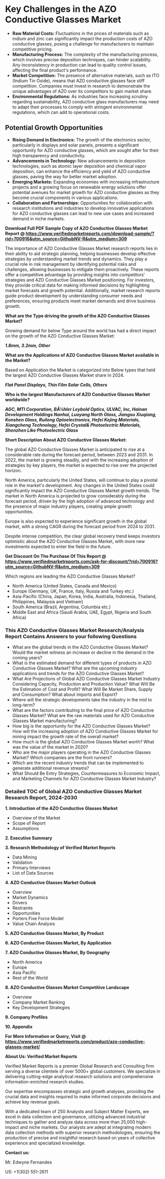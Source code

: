 <p class="">    <h1>Key Challenges in the AZO Conductive Glasses Market</h1>    <ul>        <li>            <strong>Raw Material Costs:</strong> Fluctuations in the prices of             materials such as indium and zinc can significantly impact the             production costs of AZO conductive glasses, posing a challenge             for manufacturers to maintain competitive pricing.        </li>        <li>            <strong>Manufacturing Process:</strong> The complexity of the             manufacturing process, which involves precise deposition techniques,             can hinder scalability. Any inconsistency in production can lead             to quality control issues, affecting the final product's performance.        </li>        <li>            <strong>Market Competition:</strong> The presence of alternative             materials, such as ITO (Indium Tin Oxide), means that AZO             conductive glasses face stiff competition. Companies must invest             in research to demonstrate the unique advantages of AZO over             its competitors to gain market share.        </li>        <li>            <strong>Environmental Regulations:</strong> As industries face             increasing scrutiny regarding sustainability, AZO conductive glass             manufacturers may need to adapt their processes to comply with             stringent environmental regulations, which can add to operational costs.        </li>    </ul>        <h2>Potential Growth Opportunities</h2>    <ul>        <li>            <strong>Rising Demand in Electronics:</strong> The growth of the             electronics sector, particularly in displays and solar panels,             presents a significant opportunity for AZO conductive glasses,             which are sought after for their high transparency and conductivity.        </li>        <li>            <strong>Advancements in Technology:</strong> New advancements             in deposition technologies, such as atomic layer deposition             and chemical vapor deposition, can enhance the efficiency and             yield of AZO conductive glasses, paving the way for better market             adoption.        </li>        <li>            <strong>Emerging Markets:</strong> Expanding economies with             increasing infrastructure projects and a growing focus on             renewable energy solutions offer potential avenues for market             growth for AZO conductive glasses as they become crucial             components in various applications.        </li>        <li>            <strong>Collaboration and Partnerships:</strong> Opportunities             for collaboration with research institutions and industries to             develop innovative applications for AZO conductive glasses can             lead to new use cases and increased demand in niche markets.        </li>    </ul></p><p class=""><strong>Download Full PDF Sample Copy of AZO Conductive Glasses Market Report @ <a href="https://www.verifiedmarketreports.com/download-sample/?rid=700916&utm_source=GithubNV-R&utm_medium=309" target="_blank">https://www.verifiedmarketreports.com/download-sample/?rid=700916&utm_source=GithubNV-R&utm_medium=309</a></strong></p><p>The importance of&nbsp;AZO Conductive Glasses Market research reports lies in their ability to aid strategic planning, helping businesses develop effective strategies by understanding market trends and dynamics. They play a crucial role in risk management by identifying potential risks and challenges, allowing businesses to mitigate them proactively. These reports offer a competitive advantage by providing insights into competitors' strategies and AZO Conductive Glasses Market positioning. For investors, they provide critical data for making informed decisions by highlighting market forecasts and growth potential. Additionally, market research reports guide product development by understanding consumer needs and preferences, ensuring products meet market demands and drive business growth.</p><p><strong>What are the&nbsp;Type driving the growth of the AZO Conductive Glasses Market?</strong></p><p id="" class="">Growing demand for below Type around the world has had a direct impact on the growth of the AZO Conductive Glasses Market:</p><p class=""><em><strong>1.8mm, 3.2mm, Other</strong></em></p><p class=""><strong>What are the&nbsp;Applications&nbsp;of AZO Conductive Glasses Market available in the Market?</strong></p><p id="" class="">Based on Application the Market is categorized into Below types that held the largest AZO Conductive Glasses Market share In 2024.</p><p class=""><em><strong>Flat Panel Displays, Thin Film Solar Cells, Others</strong></em></p><p class=""><strong>Who is the largest Manufacturers of AZO Conductive Glasses Market worldwide?</strong></p><p><em><strong>AGC, MTI Corporation, BÃ¼hler Leybold Optics, ULVAC, Inc, Hainan Development Holdings Nanhai, Luoyang North Glass, Jiangsu Xiuqiang, Konshen Glass, Ruilong Optoelectronics, Hefei Kejing Materials, Xiangcheng Technology, Hefei Crystal& Photoelectric Materials, Shenzhen Like Photoelectric Glass</strong></em></p><p id="" class=""><strong>Short Description About AZO Conductive Glasses Market:</strong></p><p>The global AZO Conductive Glasses Market is anticipated to rise at a considerable rate during the forecast period, between 2023 and 2031. In 2022, the market is growing steadily, and with the increasing adoption of strategies by key players, the market is expected to rise over the projected horizon.</p><p>North America, particularly the United States, will continue to play a pivotal role in the market's development. Any changes in the United States could significantly impact the AZO Conductive Glasses Market growth trends. The market in North America is projected to grow considerably during the forecast period, driven by the high adoption of advanced technology and the presence of major industry players, creating ample growth opportunities.</p><p>Europe is also expected to experience significant growth in the global market, with a strong CAGR during the forecast period from 2024 to 2031.</p><p>Despite intense competition, the clear global recovery trend keeps investors optimistic about the AZO Conductive Glasses Market, with more new investments expected to enter the field in the future.</p><p id="" class=""><strong>Get Discount On The Purchase Of This Report @ <a href="https://www.verifiedmarketreports.com/ask-for-discount/?rid=700916?utm_source=GithubNV-R&utm_medium=309" target="_blank">https://www.verifiedmarketreports.com/ask-for-discount/?rid=700916?utm_source=GithubNV-R&utm_medium=309</a></strong></p><p class="">Which regions are leading the AZO Conductive Glasses Market?</p><ul><li>North America (United States, Canada and Mexico)</li><li>Europe (Germany, UK, France, Italy, Russia and Turkey etc.)</li><li>Asia-Pacific (China, Japan, Korea, India, Australia, Indonesia, Thailand, Philippines, Malaysia and Vietnam)</li><li>South America (Brazil, Argentina, Columbia etc.)</li><li>Middle East and Africa (Saudi Arabia, UAE, Egypt, Nigeria and South Africa)</li></ul><h3 id="" class="">This AZO Conductive Glasses Market Research/Analysis Report Contains Answers to your following Questions</h3><ul><li>What are the global trends in the AZO Conductive Glasses Market? Would the market witness an increase or decline in the demand in the coming years?</li><li>What is the estimated demand for different types of products in AZO Conductive Glasses Market? What are the upcoming industry applications and trends for the AZO Conductive Glasses Market?</li><li>What Are Projections of Global AZO Conductive Glasses Market Industry Considering Capacity, Production and Production Value? What Will Be the Estimation of Cost and Profit? What Will Be Market Share, Supply and Consumption? What about imports and Export?</li><li>Where will the strategic developments take the industry in the mid to long-term?</li><li>What are the factors contributing to the final price of AZO Conductive Glasses Market? What are the raw materials used for AZO Conductive Glasses Market manufacturing?</li><li>How big is the opportunity for the AZO Conductive Glasses Market? How will the increasing adoption of AZO Conductive Glasses Market for mining impact the growth rate of the overall market?</li><li>How much is the global AZO Conductive Glasses Market worth? What was the value of the market In 2020?</li><li>Who are the major players operating in the AZO Conductive Glasses Market? Which companies are the front runners?</li><li>Which are the recent industry trends that can be implemented to generate additional revenue streams?</li><li>What Should Be Entry Strategies, Countermeasures to Economic Impact, and Marketing Channels for AZO Conductive Glasses Market Industry?</li></ul><h3 id="" class="">Detailed TOC of Global AZO Conductive Glasses Market Research Report, 2024-2030</h3><p id="" class=""><strong>1. Introduction of the AZO Conductive Glasses Market</strong></p><ul><li>Overview of the Market</li><li>Scope of Report</li><li>Assumptions</li></ul><p id="" class=""><strong>2. Executive Summary</strong></p><p id="" class=""><strong>3. Research Methodology of Verified Market Reports</strong></p><ul><li>Data Mining</li><li>Validation</li><li>Primary Interviews</li><li>List of Data Sources</li></ul><p id="" class=""><strong>4. AZO Conductive Glasses Market Outlook</strong></p><ul><li>Overview</li><li>Market Dynamics</li><li>Drivers</li><li>Restraints</li><li>Opportunities</li><li>Porters Five Force Model</li><li>Value Chain Analysis</li></ul><p id="" class=""><strong>5. AZO Conductive Glasses Market, By Product</strong></p><p id="" class=""><strong>6. AZO Conductive Glasses Market, By Application</strong></p><p id="" class=""><strong>7. AZO Conductive Glasses Market, By Geography</strong></p><ul><li>North America</li><li>Europe</li><li>Asia Pacific</li><li>Rest of the World</li></ul><p id="" class=""><strong>8. AZO Conductive Glasses Market Competitive Landscape</strong></p><ul><li>Overview</li><li>Company Market Ranking</li><li>Key Development Strategies</li></ul><p id="" class=""><strong>9. Company Profiles</strong></p><p id="" class=""><strong>10. Appendix</strong></p><p id="" class=""><strong>For More Information or Query, Visit @ <a href="https://www.verifiedmarketreports.com/product/azo-conductive-glasses-market/" target="_blank">https://www.verifiedmarketreports.com/product/azo-conductive-glasses-market/</a></strong></p><p id="" class=""><strong>About Us: Verified Market Reports</strong></p><p id="" class="">Verified Market Reports is a premier Global Research and Consulting firm serving a diverse clientele of over 5000+ global customers. We specialize in delivering cutting-edge analytical research solutions and comprehensive information-enriched research studies.</p><p id="" class="">Our expertise encompasses strategic and growth analyses, providing the crucial data and insights required to make informed corporate decisions and achieve key revenue goals.</p><p id="" class="">With a dedicated team of 250 Analysts and Subject Matter Experts, we excel in data collection and governance, utilizing advanced industrial techniques to gather and analyze data across more than 25,000 high-impact and niche markets. Our analysts are adept at integrating modern data collection methods with superior research methodologies, ensuring the production of precise and insightful research based on years of collective experience and specialized knowledge.</p><p id="" class=""><strong>Contact us:</strong></p><p id="" class="">Mr. Edwyne Fernandes</p><p id="" class="">US: +1(302) 551-2611</p>